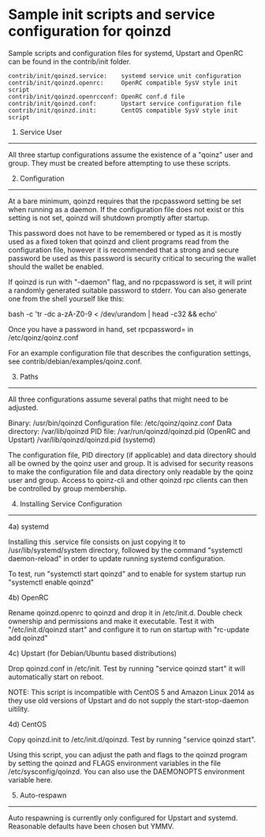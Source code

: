 Sample init scripts and service configuration for qoinzd
==========================================================

Sample scripts and configuration files for systemd, Upstart and OpenRC
can be found in the contrib/init folder.

    contrib/init/qoinzd.service:    systemd service unit configuration
    contrib/init/qoinzd.openrc:     OpenRC compatible SysV style init script
    contrib/init/qoinzd.openrcconf: OpenRC conf.d file
    contrib/init/qoinzd.conf:       Upstart service configuration file
    contrib/init/qoinzd.init:       CentOS compatible SysV style init script

1. Service User
---------------------------------

All three startup configurations assume the existence of a "qoinz" user
and group.  They must be created before attempting to use these scripts.

2. Configuration
---------------------------------

At a bare minimum, qoinzd requires that the rpcpassword setting be set
when running as a daemon.  If the configuration file does not exist or this
setting is not set, qoinzd will shutdown promptly after startup.

This password does not have to be remembered or typed as it is mostly used
as a fixed token that qoinzd and client programs read from the configuration
file, however it is recommended that a strong and secure password be used
as this password is security critical to securing the wallet should the
wallet be enabled.

If qoinzd is run with "-daemon" flag, and no rpcpassword is set, it will
print a randomly generated suitable password to stderr.  You can also
generate one from the shell yourself like this:

bash -c 'tr -dc a-zA-Z0-9 < /dev/urandom | head -c32 && echo'

Once you have a password in hand, set rpcpassword= in /etc/qoinz/qoinz.conf

For an example configuration file that describes the configuration settings,
see contrib/debian/examples/qoinz.conf.

3. Paths
---------------------------------

All three configurations assume several paths that might need to be adjusted.

Binary:              /usr/bin/qoinzd
Configuration file:  /etc/qoinz/qoinz.conf
Data directory:      /var/lib/qoinzd
PID file:            /var/run/qoinzd/qoinzd.pid (OpenRC and Upstart)
                     /var/lib/qoinzd/qoinzd.pid (systemd)

The configuration file, PID directory (if applicable) and data directory
should all be owned by the qoinz user and group.  It is advised for security
reasons to make the configuration file and data directory only readable by the
qoinz user and group.  Access to qoinz-cli and other qoinzd rpc clients
can then be controlled by group membership.

4. Installing Service Configuration
-----------------------------------

4a) systemd

Installing this .service file consists on just copying it to
/usr/lib/systemd/system directory, followed by the command
"systemctl daemon-reload" in order to update running systemd configuration.

To test, run "systemctl start qoinzd" and to enable for system startup run
"systemctl enable qoinzd"

4b) OpenRC

Rename qoinzd.openrc to qoinzd and drop it in /etc/init.d.  Double
check ownership and permissions and make it executable.  Test it with
"/etc/init.d/qoinzd start" and configure it to run on startup with
"rc-update add qoinzd"

4c) Upstart (for Debian/Ubuntu based distributions)

Drop qoinzd.conf in /etc/init.  Test by running "service qoinzd start"
it will automatically start on reboot.

NOTE: This script is incompatible with CentOS 5 and Amazon Linux 2014 as they
use old versions of Upstart and do not supply the start-stop-daemon uitility.

4d) CentOS

Copy qoinzd.init to /etc/init.d/qoinzd. Test by running "service qoinzd start".

Using this script, you can adjust the path and flags to the qoinzd program by
setting the qoinzd and FLAGS environment variables in the file
/etc/sysconfig/qoinzd. You can also use the DAEMONOPTS environment variable here.

5. Auto-respawn
-----------------------------------

Auto respawning is currently only configured for Upstart and systemd.
Reasonable defaults have been chosen but YMMV.
